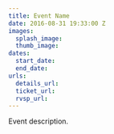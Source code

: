 ```yaml
---
title: Event Name
date: 2016-08-31 19:33:00 Z
images:
  splash_image: 
  thumb_image: 
dates:
  start_date: 
  end_date: 
urls:
  details_url: 
  ticket_url: 
  rvsp_url: 
---
```


Event description.